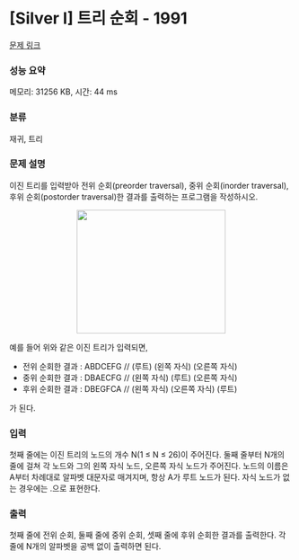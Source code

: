 # [Silver I] 트리 순회 - 1991 

[문제 링크](https://www.acmicpc.net/problem/1991) 

### 성능 요약

메모리: 31256 KB, 시간: 44 ms

### 분류

재귀, 트리

### 문제 설명

<p style="user-select: auto;">이진 트리를 입력받아 전위 순회(preorder traversal), 중위 순회(inorder traversal), 후위 순회(postorder traversal)한 결과를 출력하는 프로그램을 작성하시오.</p>

<p style="text-align: center; user-select: auto;"><img alt="" src="https://www.acmicpc.net/JudgeOnline/upload/201007/trtr.png" style="height: 220px; width: 265px; user-select: auto;"></p>

<p style="user-select: auto;">예를 들어 위와 같은 이진 트리가 입력되면,</p>

<ul style="user-select: auto;">
	<li style="user-select: auto;">전위 순회한 결과 : ABDCEFG // (루트) (왼쪽 자식) (오른쪽 자식)</li>
	<li style="user-select: auto;">중위 순회한 결과 : DBAECFG // (왼쪽 자식) (루트) (오른쪽 자식)</li>
	<li style="user-select: auto;">후위 순회한 결과 : DBEGFCA // (왼쪽 자식) (오른쪽 자식) (루트)</li>
</ul>

<p style="user-select: auto;">가 된다.</p>

### 입력 

 <p style="user-select: auto;">첫째 줄에는 이진 트리의 노드의 개수 N(1 ≤ N ≤ 26)이 주어진다. 둘째 줄부터 N개의 줄에 걸쳐 각 노드와 그의 왼쪽 자식 노드, 오른쪽 자식 노드가 주어진다. 노드의 이름은 A부터 차례대로 알파벳 대문자로 매겨지며, 항상 A가 루트 노드가 된다. 자식 노드가 없는 경우에는 .으로 표현한다.</p>

### 출력 

 <p style="user-select: auto;">첫째 줄에 전위 순회, 둘째 줄에 중위 순회, 셋째 줄에 후위 순회한 결과를 출력한다. 각 줄에 N개의 알파벳을 공백 없이 출력하면 된다.</p>


